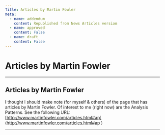 ```yaml
---
Title: Articles by Martin Fowler
meta:
  - name: addendum
    content: Republished from News Articles version
  - name: approved
    content: False
  - name: draft
    content: False
---
```

# Articles by Martin Fowler

---
## Articles by Martin Fowler

I thought I should make note (for myself & others) of the page that has articles by Martin Fowler. Of interest to me (right now) are the Analysis Patterns. See the following URL: [http://www.martinfowler.com/articles.html#ap](http://www.martinfowler.com/articles.html#ap )




---
